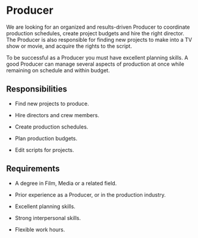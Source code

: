 # Producer

We are looking for an organized and results-driven Producer to coordinate production schedules, create project budgets and hire the right director. The Producer is also responsible for finding new projects to make into a TV show or movie, and acquire the rights to the script.

To be successful as a Producer you must have excellent planning skills. A good Producer can manage several aspects of production at once while remaining on schedule and within budget.

## Responsibilities

* Find new projects to produce.

* Hire directors and crew members.

* Create production schedules.

* Plan production budgets.

* Edit scripts for projects.

## Requirements

* A degree in Film, Media or a related field.

* Prior experience as a Producer, or in the production industry.

* Excellent planning skills.

* Strong interpersonal skills.

* Flexible work hours.

